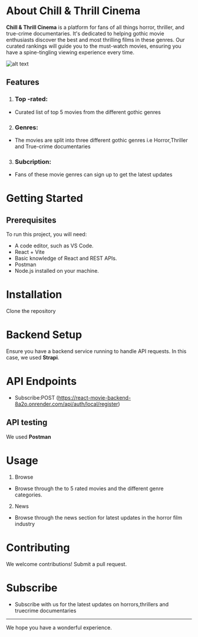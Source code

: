 # About Chill & Thrill Cinema
**Chill & Thrill Cinema** is a platform for fans of all things horror, thriller, and true-crime documentaries.
It's dedicated to helping gothic movie enthusiasts discover the best and most thrilling films in these genres.
Our curated rankings will guide you to the must-watch movies, ensuring you have a spine-tingling viewing experience every time.


![alt text]()

## Features
1. ### Top -rated: 
- Curated list of top 5 movies from the different gothic genres
2.  ### Genres:
- The movies are split into three different gothic genres i.e Horror,Thriller and True-crime documentaries

3.  ### Subcription: 
- Fans of these movie genres can sign up to get the latest updates


# Getting Started
## Prerequisites
To run this project, you will need:
- A code editor, such as VS Code.
- React + Vite
- Basic knowledge of React and REST APIs.
- Postman
- Node.js installed on your machine.


# Installation
Clone the repository

# Backend Setup
Ensure you have a backend service running to handle API requests. In this case, we used **Strapi**.

# API Endpoints
- Subscribe:POST (https://react-movie-backend-8a2o.onrender.com/api/auth/local/register)

## API testing
We used **Postman**

# Usage
1. Browse  
- Browse through the to 5 rated movies and the different genre categories.

2. News
- Browse through the news section for latest updates in the horror film industry

# Contributing
We welcome contributions! Submit a pull request.

# Subscribe
- Subscribe with us for the latest updates on horrors,thrillers and truecrime documentaries

---
We hope you have a wonderful experience.



